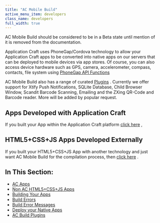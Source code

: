 ```yaml
---
title: "AC Mobile Build"
active_menu_item: developers
class_name: developers
full_width: true
---
```



AC Mobile Build should be considered to be in a Beta state until mention of it is removed from the documentation.

Application Craft uses PhoneGap/Cordova technology to allow your Application Craft apps to be converted into native apps on our servers that can be deployed to mobile devices via app stores. Of course, you can also access device hardware such as GPS, camera, accelerometer, compass, contacts, file system using [PhoneGap API Functions](/developers/documentation/ac-mobile-build-phonegap/cordova/apps-developed-with-application-craft/phonegap-functions)

AC Mobile Build also has a range of curated [Plugins](/developers/documentation/ac-mobile-build-phonegap/cordova/ac-mobile-build/ac-build-plugins/) . Currently we offer support for Xtify Push Notifications, SQLite Database, Child Browser Window, Scandit Barcode Scanning, Emailing and the ZXing QR-Code and Barcode reader. More will be added by popular request.

## Apps Developed with Application Craft

If you built your App within the Application Craft platform [click here](/developers/documentation/ac-mobile-build-phonegap/cordova/ac-mobile-build/ac-apps) ,

## HTML5+CSS+JS Apps Developed Externally

If you built your HTML5+CSS+JS App with another technology and just want AC Mobile Build for the compilation process, then [click here](/developers/documentation/ac-mobile-build-phonegap/cordova/ac-mobile-build/external-html5cssjs-apps) .

## In This Section:

 - [AC Apps](/developers/documentation/ac-mobile-build-phonegap/cordova/ac-mobile-build/ac-apps)
 - [Non AC HTML5+CSS+JS Apps](/developers/documentation/ac-mobile-build-phonegap/cordova/ac-mobile-build/external-html5cssjs-apps)
 - [Building Your Apps](/developers/documentation/ac-mobile-build-phonegap/cordova/ac-mobile-build/automatic-building)
 - [Build Errors](/developers/documentation/ac-mobile-build-phonegap/cordova/ac-mobile-build/build-errors)
 - [Build Error Messages](/developers/documentation/ac-mobile-build-phonegap/cordova/ac-mobile-build/build-error-messages)
 - [Deploy your Native Apps](/developers/documentation/ac-mobile-build-phonegap/cordova/ac-mobile-build/deploy-your-native-apps)
 - [AC Build Plugins](/developers/documentation/ac-mobile-build-phonegap/cordova/ac-mobile-build/ac-build-plugins/)